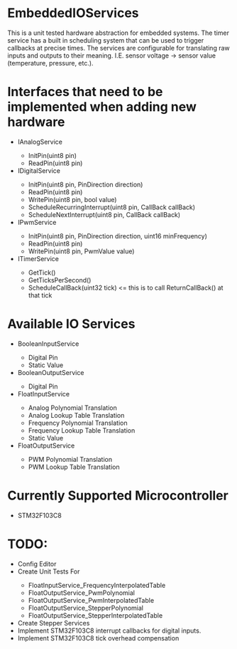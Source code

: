 # EmbeddedIOServices
This is a unit tested hardware abstraction for embedded systems. The timer service has a built in scheduling system that can be used to trigger callbacks at precise times. The services are configurable for translating raw inputs and outputs to their meaning. I.E. sensor voltage -> sensor value (temperature, pressure, etc.).

# Interfaces that need to be implemented when adding new hardware
<ul>
  <li>IAnalogService</li>
  <ul>
    <li>InitPin(uint8 pin)</li>
    <li>ReadPin(uint8 pin)</li>
  </ul>
  <li>IDigitalService</li>
  <ul>
    <li>InitPin(uint8 pin, PinDirection direction)</li>
    <li>ReadPin(uint8 pin)</li>
    <li>WritePin(uint8 pin, bool value)</li>
    <li>ScheduleRecurringInterrupt(uint8 pin, CallBack callBack)
    <li>ScheduleNextInterrupt(uint8 pin, CallBack callBack)
  </ul>
  <li>IPwmService</li>
  <ul>
    <li>InitPin(uint8 pin, PinDirection direction, uint16 minFrequency)</li>
    <li>ReadPin(uint8 pin)</li>
    <li>WritePin(uint8 pin, PwmValue value)</li>
  </ul>
  <li>ITimerService</li>
  <ul>
    <li>GetTick()</li>
    <li>GetTicksPerSecond()</li>
    <li>ScheduleCallBack(uint32 tick) <= this is to call ReturnCallBack() at that tick</li>
  </ul>
</ul>

# Available IO Services
<ul>
  <li>BooleanInputService</li>
  <ul>
    <li>Digital Pin</li>
    <li>Static Value</li>
  </ul>
  <li>BooleanOutputService</li>
  <ul>
    <li>Digital Pin</li>
  </ul>
  <li>FloatInputService</li>
  <ul>
    <li>Analog Polynomial Translation</li>
    <li>Analog Lookup Table Translation</li>
    <li>Frequency Polynomial Translation</li>
    <li>Frequency Lookup Table Translation</li>
    <li>Static Value</li>
  </ul>
  <li>FloatOutputService</li>
  <ul>
    <li>PWM Polynomial Translation</li>
    <li>PWM Lookup Table Translation</li>
  </ul>
</ul>

# Currently Supported Microcontroller
<ul>
  <li>STM32F103C8</li>
 </ul>

# TODO:
<ul>
  <li>Config Editor</li>
  <li>Create Unit Tests For</li>
  <ul>
    <li>FloatInputService_FrequencyInterpolatedTable</li>
    <li>FloatOutputService_PwmPolynomial</li>
    <li>FloatOutputService_PwmInterpolatedTable</li>
    <li>FloatOutputService_StepperPolynomial</li>
    <li>FloatOutputService_StepperInterpolatedTable</li>
  </ul>
  <li>Create Stepper Services</li>
  <li>Implement STM32F103C8 interrupt callbacks for digital inputs.</li>
  <li>Implement STM32F103C8 tick overhead compensation</li>
</ul>
  

